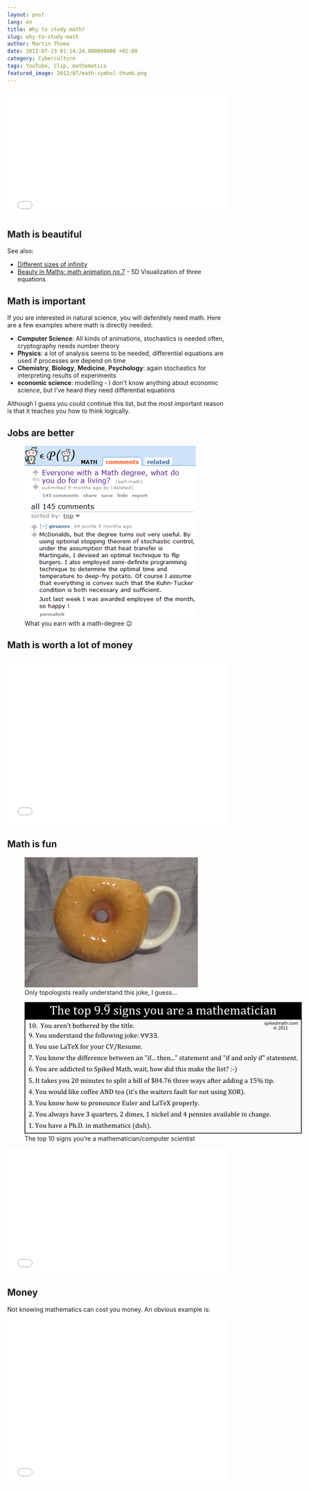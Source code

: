 ```yaml
---
layout: post
lang: en
title: Why to study math?
slug: why-to-study-math
author: Martin Thoma
date: 2012-07-23 01:14:24.000000000 +02:00
category: Cyberculture
tags: YouTube, Clip, mathematics
featured_image: 2012/07/math-symbol-thumb.png
---
```

<iframe width="512" height="288" src="//www.youtube.com/embed/aYIv4jggQJc" frameborder="0" allowfullscreen></iframe>


## Math is beautiful

See also:
<ul>
  <li><a href="//www.youtube.com/watch?v=I1UzGC15sBI&feature=youtu.be&t=3m18s">Different sizes of infinity</a></li>
  <li><a href="http://youtu.be/ud-GOdM255c">Beauty in Maths: math animation no.7</a> - 5D Visualization of three equations</li>
</ul>

<h2>Math is important</h2>
If you are interested in natural science, you will defenitely need math. Here are a few examples where math is directly needed:

<ul>
  <li><strong>Computer Science</strong>: All kinds of animations, stochastics is needed often, cryptography needs number theory</li>
  <li><strong>Physics</strong>: a lot of analysis seems to be needed, differential equations are used if processes are depend on time</li>
  <li><strong>Chemistry</strong>, <strong>Biology</strong>, <strong>Medicine</strong>, <strong>Psychology</strong>: again stochastics for interpreting results of experiments</li>
  <li><strong>economic science</strong>: modelling - I don't know anything about economic science, but I've heard they need differential equations</li>
</ul>

Although I guess you could continue this list, but the most important reason is that it teaches you how to think logically.


## Jobs are better
<figure class="aligncenter">
            <a href="../images/2012/07/reddit-math-degree.png"><img src="../images/2012/07/reddit-math-degree.png" alt="What you earn with a math-degree 😉" style="max-width:395px;max-height:398px" class="size-full wp-image-34701"/></a>
            <figcaption class="text-center">What you earn with a math-degree 😉</figcaption>
        </figure>


## Math is worth a lot of money
<iframe width="512" height="384" src="//www.youtube.com/embed/BbX44YSsQ2I" frameborder="0" allowfullscreen></iframe>

## Math is fun
<figure class="aligncenter">
            <a href="../images/2012/07/topologist-cup.jpg"><img src="../images/2012/07/topologist-cup.jpg" alt="Only topologists really understand this joke, I guess..." style="max-width:400px;max-height:300px" class="size-full wp-image-34721"/></a>
            <figcaption class="text-center">Only topologists really understand this joke, I guess...</figcaption>
        </figure>

<figure class="aligncenter">
            <a href="../images/2012/07/456-top-10-signs-you-are-a-mathematician.png"><img src="../images/2012/07/456-top-10-signs-you-are-a-mathematician.png" alt="The top 10 signs you&rsquo;re a mathematician/computer scientist" style="max-width:640px;max-height:303px" class="size-full wp-image-34741"/></a>
            <figcaption class="text-center">The top 10 signs you&rsquo;re a mathematician/computer scientist</figcaption>
        </figure>

<iframe width="512" height="288" src="//www.youtube.com/embed/mpITo-RN-bY" frameborder="0" allowfullscreen></iframe>

## Money

Not knowing mathematics can cost you money. An obvious example is:

<iframe width="512" height="384" src="//www.youtube-nocookie.com/embed/BbX44YSsQ2I" frameborder="0" allowfullscreen></iframe>
